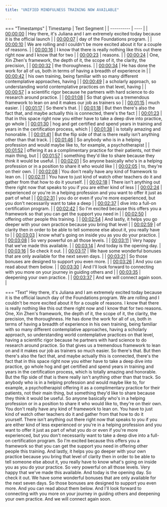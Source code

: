 ```yaml
---
title: "UNIFIED MINDFULNESS TRAINING NOW AVAILABLE"

---
```

=== "Timestamps"
    | Timestamp | Text Segment |
    | ---------- | ----  |
    | [00:00:00](https://www.youtube.com/watch?v=ycTYsH_e-08&t=0) |  Hey there, it's Juliana and I am extremely excited today because it is the official launch |
    | [00:00:07](https://www.youtube.com/watch?v=ycTYsH_e-08&t=7) |  day of the Foundations program. |
    | [00:00:10](https://www.youtube.com/watch?v=ycTYsH_e-08&t=10) |  We are rolling and I couldn't be more excited about it for a couple of reasons. |
    | [00:00:16](https://www.youtube.com/watch?v=ycTYsH_e-08&t=16) |  I know that there is really nothing like this out there right now and I know that for two |
    | [00:00:23](https://www.youtube.com/watch?v=ycTYsH_e-08&t=23) |  reasons. |
    | [00:00:24](https://www.youtube.com/watch?v=ycTYsH_e-08&t=24) |  One, Xin Zhen's framework, the depth of it, the scope of it, the clarity, the precision, |
    | [00:00:32](https://www.youtube.com/watch?v=ycTYsH_e-08&t=32) |  the thoroughness. |
    | [00:00:34](https://www.youtube.com/watch?v=ycTYsH_e-08&t=34) |  He has done the work for all of us, both in terms of having a breadth of experience in |
    | [00:00:42](https://www.youtube.com/watch?v=ycTYsH_e-08&t=42) |  his own training, being familiar with so many different contemplative approaches, having |
    | [00:00:49](https://www.youtube.com/watch?v=ycTYsH_e-08&t=49) |  a scholarly approach, so understanding world contemplative practices on that level, having |
    | [00:00:57](https://www.youtube.com/watch?v=ycTYsH_e-08&t=57) |  a scientific rigor because he partners with hard science to do research around practice. |
    | [00:01:08](https://www.youtube.com/watch?v=ycTYsH_e-08&t=68) |  So that gives us a tremendous framework to lean on and it makes our job as trainers so |
    | [00:01:15](https://www.youtube.com/watch?v=ycTYsH_e-08&t=75) |  much easier. |
    | [00:01:17](https://www.youtube.com/watch?v=ycTYsH_e-08&t=77) |  So there's that. |
    | [00:01:18](https://www.youtube.com/watch?v=ycTYsH_e-08&t=78) |  But then there's also the fact that, and maybe actually this is connected, there's the fact |
    | [00:01:23](https://www.youtube.com/watch?v=ycTYsH_e-08&t=83) |  that in this space right now you either have to take a deep dive into practice, go whole |
    | [00:01:30](https://www.youtube.com/watch?v=ycTYsH_e-08&t=90) |  hog and get certified and spend years in training and years in the certification process, which |
    | [00:01:38](https://www.youtube.com/watch?v=ycTYsH_e-08&t=98) |  is totally amazing and honorable. |
    | [00:01:41](https://www.youtube.com/watch?v=ycTYsH_e-08&t=101) |  But the flip side of that is there really isn't anything other than that track. |
    | [00:01:46](https://www.youtube.com/watch?v=ycTYsH_e-08&t=106) |  So anybody who is in a helping profession and would maybe like to, for example, a psychotherapist |
    | [00:01:52](https://www.youtube.com/watch?v=ycTYsH_e-08&t=112) |  offering it as a complimentary practice for their patients, not their main thing, but |
    | [00:01:57](https://www.youtube.com/watch?v=ycTYsH_e-08&t=117) |  something they'd like to share because they think it would be useful. |
    | [00:02:01](https://www.youtube.com/watch?v=ycTYsH_e-08&t=121) |  So anyone basically who's in a helping profession or in a position to share it who would like |
    | [00:02:05](https://www.youtube.com/watch?v=ycTYsH_e-08&t=125) |  to, they're on their own. |
    | [00:02:08](https://www.youtube.com/watch?v=ycTYsH_e-08&t=128) |  You don't really have any kind of framework to lean on. |
    | [00:02:11](https://www.youtube.com/watch?v=ycTYsH_e-08&t=131) |  You have to just kind of watch other teachers do it and gather from that how to do it yourself. |
    | [00:02:18](https://www.youtube.com/watch?v=ycTYsH_e-08&t=138) |  There isn't anything out there right now that speaks to you if you are either kind of less |
    | [00:02:24](https://www.youtube.com/watch?v=ycTYsH_e-08&t=144) |  experienced or you're in a helping profession and you want to offer it just as part of what |
    | [00:02:31](https://www.youtube.com/watch?v=ycTYsH_e-08&t=151) |  you do or even if you're more experienced, but you don't necessarily want to take a deep |
    | [00:02:37](https://www.youtube.com/watch?v=ycTYsH_e-08&t=157) |  dive into a full-on certification program. |
    | [00:02:42](https://www.youtube.com/watch?v=ycTYsH_e-08&t=162) |  So I'm excited because this offers you a framework so that you can get the support you need in |
    | [00:02:50](https://www.youtube.com/watch?v=ycTYsH_e-08&t=170) |  offering other people this training. |
    | [00:02:54](https://www.youtube.com/watch?v=ycTYsH_e-08&t=174) |  And lastly, it helps you go deeper with your own practice because you bring that level |
    | [00:02:59](https://www.youtube.com/watch?v=ycTYsH_e-08&t=179) |  of clarity then in order to be able to tell someone else about it, you really have to |
    | [00:03:03](https://www.youtube.com/watch?v=ycTYsH_e-08&t=183) |  know what's going on inside you as you do your practice. |
    | [00:03:08](https://www.youtube.com/watch?v=ycTYsH_e-08&t=188) |  So very powerful on all those levels. |
    | [00:03:11](https://www.youtube.com/watch?v=ycTYsH_e-08&t=191) |  Very happy that we've made this available. |
    | [00:03:14](https://www.youtube.com/watch?v=ycTYsH_e-08&t=194) |  And today is the opening day. |
    | [00:03:16](https://www.youtube.com/watch?v=ycTYsH_e-08&t=196) |  So check it out. |
    | [00:03:17](https://www.youtube.com/watch?v=ycTYsH_e-08&t=197) |  We have some wonderful bonuses that are only available for the next seven days. |
    | [00:03:21](https://www.youtube.com/watch?v=ycTYsH_e-08&t=201) |  So those bonuses are designed to support you even more. |
    | [00:03:26](https://www.youtube.com/watch?v=ycTYsH_e-08&t=206) |  And you can read about them below. |
    | [00:03:30](https://www.youtube.com/watch?v=ycTYsH_e-08&t=210) |  And I'll look forward to connecting with you more on your journey in guiding others and |
    | [00:03:35](https://www.youtube.com/watch?v=ycTYsH_e-08&t=215) |  deepening your own practice. |
    | [00:03:37](https://www.youtube.com/watch?v=ycTYsH_e-08&t=217) |  And we will connect again soon. |

=== "Text"
     Hey there, it's Juliana and I am extremely excited today because it is the official launch day of the Foundations program. We are rolling and I couldn't be more excited about it for a couple of reasons. I know that there is really nothing like this out there right now and I know that for two reasons. One, Xin Zhen's framework, the depth of it, the scope of it, the clarity, the precision, the thoroughness. He has done the work for all of us, both in terms of having a breadth of experience in his own training, being familiar with so many different contemplative approaches, having a scholarly approach, so understanding world contemplative practices on that level, having a scientific rigor because he partners with hard science to do research around practice. So that gives us a tremendous framework to lean on and it makes our job as trainers so much easier. So there's that. But then there's also the fact that, and maybe actually this is connected, there's the fact that in this space right now you either have to take a deep dive into practice, go whole hog and get certified and spend years in training and years in the certification process, which is totally amazing and honorable. But the flip side of that is there really isn't anything other than that track. So anybody who is in a helping profession and would maybe like to, for example, a psychotherapist offering it as a complimentary practice for their patients, not their main thing, but something they'd like to share because they think it would be useful. So anyone basically who's in a helping profession or in a position to share it who would like to, they're on their own. You don't really have any kind of framework to lean on. You have to just kind of watch other teachers do it and gather from that how to do it yourself. There isn't anything out there right now that speaks to you if you are either kind of less experienced or you're in a helping profession and you want to offer it just as part of what you do or even if you're more experienced, but you don't necessarily want to take a deep dive into a full-on certification program. So I'm excited because this offers you a framework so that you can get the support you need in offering other people this training. And lastly, it helps you go deeper with your own practice because you bring that level of clarity then in order to be able to tell someone else about it, you really have to know what's going on inside you as you do your practice. So very powerful on all those levels. Very happy that we've made this available. And today is the opening day. So check it out. We have some wonderful bonuses that are only available for the next seven days. So those bonuses are designed to support you even more. And you can read about them below. And I'll look forward to connecting with you more on your journey in guiding others and deepening your own practice. And we will connect again soon.